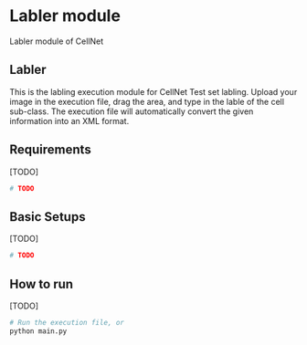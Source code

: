 Labler module
================================================================================================
Labler module of CellNet

## Labler
This is the labling execution module for CellNet Test set labling.
Upload your image in the execution file, drag the area, and type in the lable of the cell sub-class.
The execution file will automatically convert the given information into an XML format.

## Requirements
[TODO]

```bash
# TODO
```

## Basic Setups
[TODO]

```bash
# TODO
```

## How to run
[TODO]

```bash
# Run the execution file, or
python main.py
```
